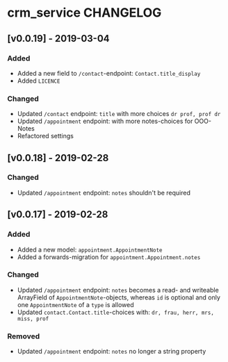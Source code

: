 # crm_service CHANGELOG

## [v0.0.19] - 2019-03-04

### Added

- Added a new field to `/contact`-endpoint: `Contact.title_display`
- Added `LICENCE`

### Changed

- Updated `/contact` endpoint: `title` with more choices `dr prof, prof dr` 
- Updated `/appointment` endpoint: with more notes-choices for OOO-Notes
- Refactored settings

## [v0.0.18] - 2019-02-28

### Changed

- Updated `/appointment` endpoint: `notes` shouldn't be required

## [v0.0.17] - 2019-02-28

### Added

- Added a new model: `appointment.AppointmentNote`
- Added a forwards-migration for `appointment.Appointment.notes`

### Changed

- Updated `/appointment` endpoint: `notes` becomes a read- and writeable ArrayField of `AppointmentNote`-objects, 
whereas `id` is optional and only one `AppointmentNote` of a `type` is allowed 
- Updated `contact.Contact.title`-choices with: `dr, frau, herr, mrs, miss, prof`

### Removed

- Updated `/appointment` endpoint: `notes` no longer a string property
